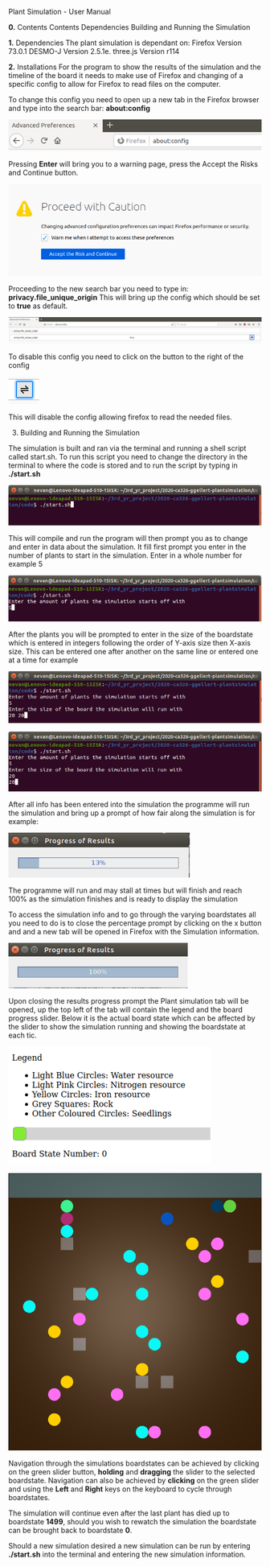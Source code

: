 Plant Simulation - User Manual

**0.** Contents
    Contents
    Dependencies
    Building and Running the Simulation

**1.** Dependencies
The plant simulation is dependant on:
    Firefox Version 73.0.1
    DESMO-J Version 2.5.1e.
    three.js Version r114 

**2.** Installations
For the program to show the results of the simulation and the timeline of the board it needs to make use of Firefox and changing of a specific config to allow for Firefox to read files on the computer.

To change this config you need to open up a new tab in the Firefox browser and type into the search bar: **about:config** 

![aboutconfig.png](aboutconfig.png)



Pressing **Enter** will bring you to a warning page, press the Accept the Risks and Continue button.

![proceed.png](proceed.png)



Proceeding to the new search bar you need to type in: **privacy.file_unique_origin**
This will bring up the config which should be set to **true** as default.

![config.png](config.png)

To disable this config you need to click on the button to the right of the config 

![button.png](button.png)

This will disable the config allowing firefox to read the needed files.

3. Building and Running the Simulation

The simulation is built and ran via the terminal and running a shell script called start.sh. To run this script you need to change the directory in the terminal to where the code is stored and to run the script by typing in **./start.sh**

![start.png](start.png)

This will compile and run the program will then prompt you as to change and enter in data about the simulation. It fill first prompt you enter in the number of plants to start in the simulation. Enter in a whole number for example 5

![5.png](5.png)

After the plants you will be prompted to enter in the size of the boardstate which is entered in integers following the order of Y-axis size then X-axis size. This can be entered one after another on the same line or entered one at a time for example

![oneline.png](oneline.png)


![twoline.png](twoline.png)


After all info has been entered into the simulation the programme will run the simulation and bring up a prompt of how fair along the simulation is for example:

![percentage2](percentage2.png)

The programme will run and may stall at times but will finish and reach 100% as the simulation finishes and is ready to display the simulation

To access the simulation info and to go through the varying boardstates all you need to do is to close the percentage prompt  by clicking on the x button and and a new tab will be opened in Firefox with the Simulation information.

![percentage1.png](percentage1.png)

Upon closing the results progress prompt the Plant simulation tab will be opened, up the top left of the tab will contain the legend and the board progress slider. Below it is the actual board state which can be affected by the slider to show the simulation running and showing the boardstate at each tic.

![legend.png](legend.png)

![board.png](board.png)

Navigation through the simulations boardstates can be achieved by clicking on the green slider button, **holding** and **dragging** the slider to the selected boardstate. Navigation can also be achieved by **clicking** on the green slider and using the **Left** and **Right** keys on the keyboard to cycle through boardstates.

The simulation will continue even after the last plant has died up to boardstate **1499**, should you wish to rewatch the simulation the boardstate can be brought back to boardstate **0**.

Should a new simulation desired a new simulation can be run by entering **./start.sh** into the terminal and entering the new simulation information.





